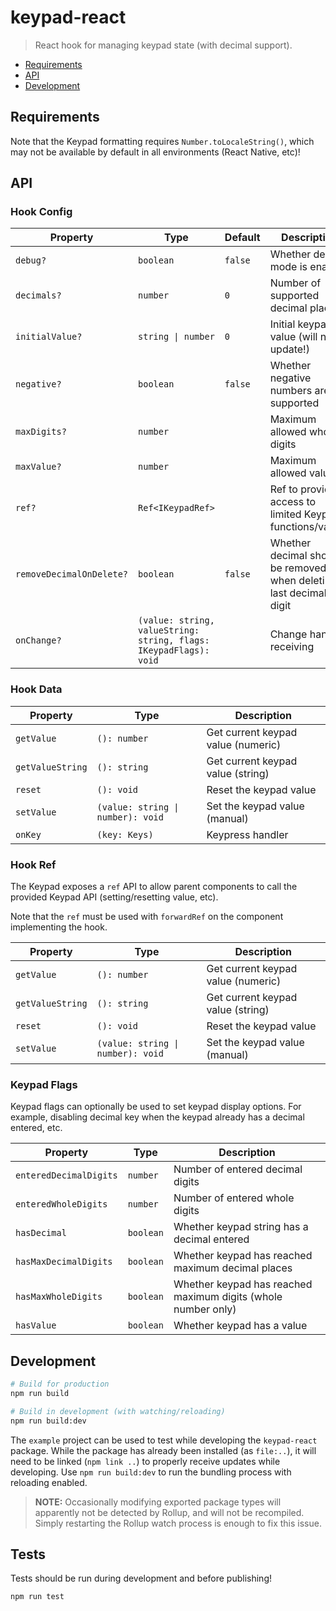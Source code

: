 # keypad-react

> React hook for managing keypad state (with decimal support).

- [Requirements](#requirements)
- [API](#api)
- [Development](#development)

## Requirements

Note that the Keypad formatting requires `Number.toLocaleString()`, which may not be available by default in all environments (React Native, etc)!

## API

### Hook Config

| Property                 | Type                                                              | Default | Description                                                        |
| ------------------------ | ----------------------------------------------------------------- | ------- | ------------------------------------------------------------------ |
| `debug?`                 | `boolean`                                                         | `false` | Whether debug mode is enabled                                      |
| `decimals?`              | `number`                                                          | `0`     | Number of supported decimal places                                 |
| `initialValue?`          | `string \| number`                                                | `0`     | Initial keypad value (will not update!)                            |
| `negative?`              | `boolean`                                                         | `false` | Whether negative numbers are supported                             |
| `maxDigits?`             | `number`                                                          |         | Maximum allowed whole digits                                       |
| `maxValue?`              | `number`                                                          |         | Maximum allowed value                                              |
| `ref?`                   | `Ref<IKeypadRef>`                                                 |         | Ref to provide access to limited Keypad functions/values           |
| `removeDecimalOnDelete?` | `boolean`                                                         | `false` | Whether decimal should be removed when deleting last decimal digit |
| `onChange?`              | `(value: string, valueString: string, flags: IKeypadFlags): void` |         | Change handler receiving                                           |

### Hook Data

| Property         | Type                              | Description                        |
| ---------------- | --------------------------------- | ---------------------------------- |
| `getValue`       | `(): number`                      | Get current keypad value (numeric) |
| `getValueString` | `(): string`                      | Get current keypad value (string)  |
| `reset`          | `(): void`                        | Reset the keypad value             |
| `setValue`       | `(value: string \| number): void` | Set the keypad value (manual)      |
| `onKey`          | `(key: Keys)`                     | Keypress handler                   |

### Hook Ref

The Keypad exposes a `ref` API to allow parent components to call the provided Keypad API (setting/resetting value, etc).

Note that the `ref` must be used with `forwardRef` on the component implementing the hook.

| Property         | Type                              | Description                        |
| ---------------- | --------------------------------- | ---------------------------------- |
| `getValue`       | `(): number`                      | Get current keypad value (numeric) |
| `getValueString` | `(): string`                      | Get current keypad value (string)  |
| `reset`          | `(): void`                        | Reset the keypad value             |
| `setValue`       | `(value: string \| number): void` | Set the keypad value (manual)      |

### Keypad Flags

Keypad flags can optionally be used to set keypad display options. For example, disabling decimal key when the keypad already has a decimal entered, etc.

| Property               | Type      | Description                                                   |
| ---------------------- | --------- | ------------------------------------------------------------- |
| `enteredDecimalDigits` | `number`  | Number of entered decimal digits                              |
| `enteredWholeDigits`   | `number`  | Number of entered whole digits                                |
| `hasDecimal`           | `boolean` | Whether keypad string has a decimal entered                   |
| `hasMaxDecimalDigits`  | `boolean` | Whether keypad has reached maximum decimal places             |
| `hasMaxWholeDigits`    | `boolean` | Whether keypad has reached maximum digits (whole number only) |
| `hasValue`             | `boolean` | Whether keypad has a value                                    |

## Development

```sh
# Build for production
npm run build

# Build in development (with watching/reloading)
npm run build:dev
```

The `example` project can be used to test while developing the `keypad-react` package. While the package has already been installed (as `file:..`), it will need to be linked (`npm link ..`) to properly receive updates while developing. Use `npm run build:dev` to run the bundling process with reloading enabled.

> **NOTE:** Occasionally modifying exported package types will apparently not be detected by Rollup, and will not be recompiled. Simply restarting the Rollup watch process is enough to fix this issue.

## Tests

Tests should be run during development and before publishing!

```sh
npm run test
```
